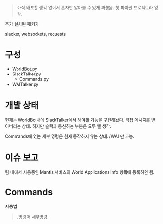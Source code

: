 > 아직 배포할 생각 없어서 혼자만 알아볼 수 있게 짜놓음. 첫 파이썬 프로젝트라 엉망.

추가 설치된 패키지

slacker, websockets, requests

# 구성
- WorldBot.py
- SlackTalker.py
    - Commands.py
- WAITalker.py

# 개발 상태
현재는 WorldBot내에 SlackTalker에서 해야할 기능을 구현해놨다. 직접 메시지를 받아버리는 상태. 하지만 슬랙과 통신하는 부분은 모두 뺄 생각.

Commands에 있는 세부 명령은 현재 동작하지 않는 상태. /WAI 만 가능.

# 이슈 보고
팀 내에서 사용중인 Mantis 서비스의 World Applications Info 항목에 등록하면 됨.

# Commands
**사용법**
> /명령어 세부명령




